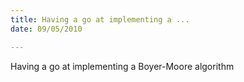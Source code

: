 ```yaml
---
title: Having a go at implementing a ...
date: 09/05/2010

---
```


Having a go at implementing a Boyer-Moore algorithm
